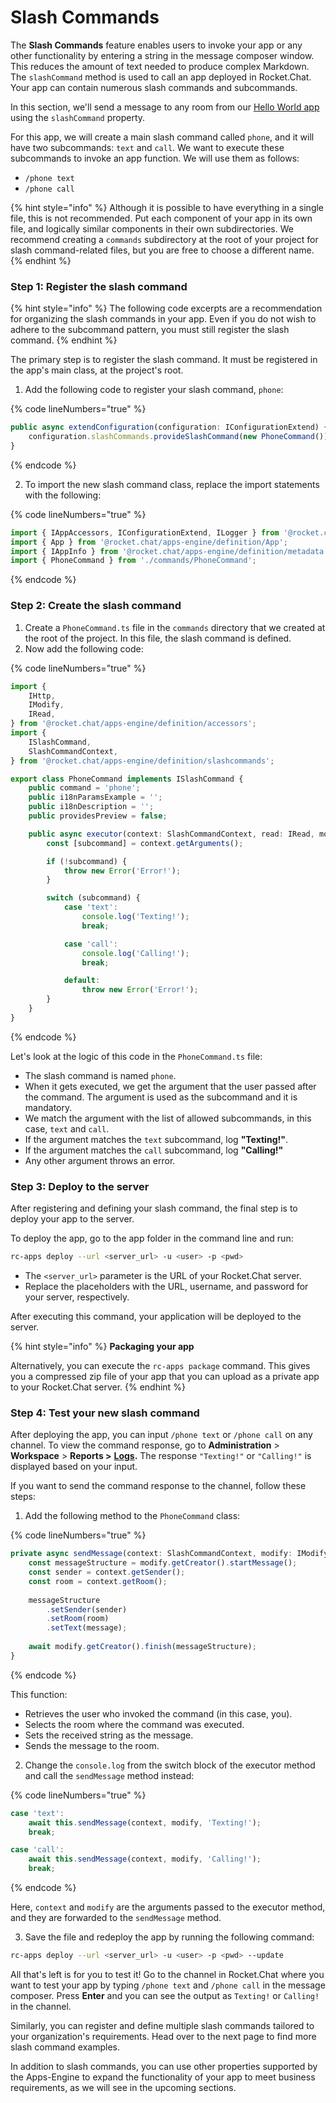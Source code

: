 # Slash Commands

The **Slash Commands** feature enables users to invoke your app or any other functionality by entering a string in the message composer window. This reduces the amount of text needed to produce complex Markdown. The `slashCommand` method is used to call an app deployed in Rocket.Chat. Your app can contain numerous slash commands and subcommands.&#x20;

In this section, we'll send a message to any room from our [Hello World app](../../getting-started/creating-an-app.md) using the `slashCommand` property.

For this app, we will create a main slash command called `phone`, and it will have two subcommands: `text` and `call`. We want to execute these subcommands to invoke an app function. We will use them as follows:&#x20;

* `/phone text`&#x20;
* `/phone call`

{% hint style="info" %}
Although it is possible to have everything in a single file, this is not recommended. Put each component of your app in its own file, and logically similar components in their own subdirectories. We recommend creating a `commands` subdirectory at the root of your project for slash command-related files, but you are free to choose a different name.
{% endhint %}

### Step 1: Register the slash command

{% hint style="info" %}
The following code excerpts are a recommendation for organizing the slash commands in your app. Even if you do not wish to adhere to the subcommand pattern, you must still register the slash command.&#x20;
{% endhint %}

The primary step is to register the slash command. It must be registered in the app's main class, at the project's root.

1. Add the following code to register your slash command, `phone`:

{% code lineNumbers="true" %}
```typescript
public async extendConfiguration(configuration: IConfigurationExtend) {
    configuration.slashCommands.provideSlashCommand(new PhoneCommand());
}
```
{% endcode %}

2. To import the new slash command class, replace the import statements with the following:

{% code lineNumbers="true" %}
```typescript
import { IAppAccessors, IConfigurationExtend, ILogger } from '@rocket.chat/apps-engine/definition/accessors';
import { App } from '@rocket.chat/apps-engine/definition/App';
import { IAppInfo } from '@rocket.chat/apps-engine/definition/metadata';
import { PhoneCommand } from './commands/PhoneCommand';
```
{% endcode %}

### Step 2: Create the slash command

1. Create a `PhoneCommand.ts` file in the `commands` directory that we created at the root of the project. In this file, the slash command is defined.&#x20;
2. Now add the following code:

{% code lineNumbers="true" %}
```typescript
import {
    IHttp,
    IModify,
    IRead,
} from '@rocket.chat/apps-engine/definition/accessors';
import {
    ISlashCommand,
    SlashCommandContext,
} from '@rocket.chat/apps-engine/definition/slashcommands';

export class PhoneCommand implements ISlashCommand {
    public command = 'phone'; 
    public i18nParamsExample = '';
    public i18nDescription = '';
    public providesPreview = false;

    public async executor(context: SlashCommandContext, read: IRead, modify: IModify, http: IHttp): Promise<void> {
        const [subcommand] = context.getArguments(); 

        if (!subcommand) { 
            throw new Error('Error!');
        }

        switch (subcommand) { 
            case 'text': 
                console.log('Texting!');
                break;

            case 'call': 
                console.log('Calling!');
                break;

            default: 
                throw new Error('Error!');
        }
    }
}
```
{% endcode %}

Let's look at the logic of this code in the `PhoneCommand.ts` file:

* The slash command is named `phone`.
* When it gets executed, we get the argument that the user passed after the command. The argument is used as the subcommand and it is mandatory.
* We match the argument with the list of allowed subcommands, in this case, `text` and `call`.
* If the argument matches the `text` subcommand, log **"Texting!"**.
* If the argument matches the `call` subcommand, log **"Calling!"**
* Any other argument throws an error.

### Step 3: Deploy to the server

After registering and defining your slash command, the final step is to deploy your app to the server.

To deploy the app, go to the app folder in the command line and run:&#x20;

```bash
rc-apps deploy --url <server_url> -u <user> -p <pwd>
```

* The `<server_url>` parameter is the URL of your Rocket.Chat server.&#x20;
* Replace the placeholders with the URL, username, and password for your server, respectively.&#x20;

After executing this command, your application will be deployed to the server.

{% hint style="info" %}
**Packaging your app**

Alternatively, you can execute the `rc-apps package` command. This gives you a compressed zip file of your app that you can upload as a private app to your Rocket.Chat server.&#x20;
{% endhint %}

### Step 4: Test your new slash command

After deploying the app, you can input `/phone text` or `/phone call` on any channel. To view the command response, go to **Administration** > **Workspace** > **Reports >** [**Logs**](https://docs.rocket.chat/use-rocket.chat/workspace-administration/reports#logs)**.** The response `"Texting!"` or `"Calling!"` is displayed based on your input.

If you want to send the command response to the channel, follow these steps:&#x20;

1. Add the following method to the `PhoneCommand` class:

{% code lineNumbers="true" %}
```typescript
private async sendMessage(context: SlashCommandContext, modify: IModify, message: string): Promise<void> {
    const messageStructure = modify.getCreator().startMessage();
    const sender = context.getSender(); 
    const room = context.getRoom();
    
    messageStructure
        .setSender(sender)
        .setRoom(room)
        .setText(message);
    
    await modify.getCreator().finish(messageStructure);
}
```
{% endcode %}

This function:&#x20;

* Retrieves the user who invoked the command (in this case, you).
* Selects the room where the command was executed.
* Sets the received string as the message.
* Sends the message to the room.

2. Change the `console.log` from the switch block of the executor method and call the `sendMessage` method instead:

{% code lineNumbers="true" %}
```typescript
case 'text':
    await this.sendMessage(context, modify, 'Texting!');
    break;

case 'call':
    await this.sendMessage(context, modify, 'Calling!');
    break;
```
{% endcode %}

Here, `context` and `modify` are the arguments passed to the executor method, and they are forwarded to the `sendMessage` method.

3. Save the file and redeploy the app by running the following command:

```bash
rc-apps deploy --url <server_url> -u <user> -p <pwd> --update
```

All that's left is for you to test it! Go to the channel in Rocket.Chat where you want to test your app by typing `/phone text` and `/phone call` in the message composer. Press **Enter** and you can see the output as `Texting!` or `Calling!` in the channel.

Similarly, you can register and define multiple slash commands tailored to your organization's requirements. Head over to the next page to find more slash command examples.

In addition to slash commands, you can use other properties supported by the Apps-Engine to expand the functionality of your app to meet business requirements, as we will see in the upcoming sections.&#x20;
